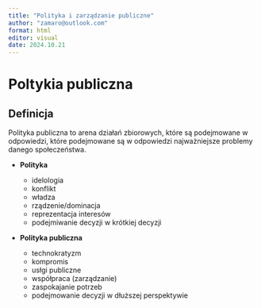 ```yaml
---
title: "Polityka i zarządzanie publiczne"
author: "zamaro@outlook.com"
format: html
editor: visual
date: 2024.10.21
---
```


# Poltykia publiczna

## Definicja

Polityka publiczna to arena działań zbiorowych, które są podejmowane w odpowiedzi, które podejmowane są w odpowiedzi najważniejsze problemy danego społeczeństwa.

* **Polityka** 
  - idelologia
  - konflikt
  - władza
  - rządzenie/dominacja
  - reprezentacja interesów
  - podejmiwanie decyzji w krótkiej decyzji 
  
  
* **Polityka publiczna** 
  - technokratyzm
  - kompromis 
  - usłgi publiczne
  - współpraca (zarządzanie)
  - zaspokajanie potrzeb
  - podejmowanie decyzji w dłuższej perspektywie

